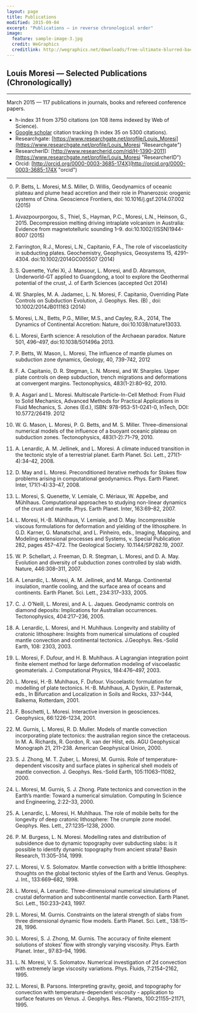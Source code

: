 ```yaml
---
layout: page
title: Publications
modified: 2015-09-04
excerpt: "Publications — in reverse chronological order"
image:
  feature: sample-image-3.jpg
  credit: WeGraphics
  creditlink: http://wegraphics.net/downloads/free-ultimate-blurred-background-pack/
---
```



## Louis Moresi —  Selected Publications (Chronologically)

-----

March 2015 — 117 publications in journals, books and refereed conference papers.

  * h-index 31 from 3750 citations (on 108 items indexed by Web of Science).
  * [Google scholar](http://scholar.google.com.au/citations?user=f8WWAbgAAAAJ "Google scholar") citation tracking (h index 35 on 5300 citations).
  * Researchgate: [https://www.researchgate.net/profile/Louis_Moresi](https://www.researchgate.net/profile/Louis_Moresi "Researchgate")
  * ResearcherID: [http://www.researcherid.com/rid/H-1390-2011](https://www.researchgate.net/profile/Louis_Moresi "ResearcherID")
  * Orcid: [http://orcid.org/0000-0003-3685-174X](http://orcid.org/0000-0003-3685-174X "orcid")

-----

   0. P. Betts, L. Moresi, M.S. Miller, D. Willis, Geodynamics of oceanic plateau and plume head accretion and their role in Phanerozoic orogenic systems of China. Geoscience Frontiers, doi: 10.1016/j.gsf.2014.07.002 (2015)

   0. Aivazpourporgou, S., Thiel, S., Hayman, P.C., Moresi, L.N., Heinson, G., 2015. Decompression melting driving intraplate volcanism in Australia: Evidence from magnetotelluric sounding 1–9. doi:10.1002/(ISSN)1944-8007 (2015)

   0. Farrington, R.J., Moresi, L.N., Capitanio, F.A., The role of viscoelasticity in subducting plates. Geochemistry, Geophysics, Geosystems 15, 4291–4304. doi:10.1002/2014GC005507 (2014)

   0. S. Quenette, Yufei Xi, J. Mansour, L. Moresi, and D. Abramson, Underworld-GT applied to Guangdong, a tool to explore the Geothermal potential of the crust, J. of Earth Sciences (accepted Oct 2014)

   0. W. Sharples, M. A. Jadamec, L. N. Moresi, F. Capitanio, Overriding Plate Controls on Subduction Evolution,  J. Geophys. Res. (B) , doi: 10.1002/2014JB011163 (2014)

   0. Moresi, L.N., Betts, P.G., Miller, M.S., and Cayley, R.A., 2014, The Dynamics of Continental Accretion: Nature, doi:10.1038/nature13033.

   0. L. Moresi, Earth science: A resolution of the Archaean paradox. Nature 501, 496–497, doi:10.1038/501496a 2013.

   0. P. Betts, W. Mason, L. Moresi,  The influence of mantle plumes on subduction zone dynamics, Geology, 40,  739-742, 2012

   0. F. A. Capitanio, D. R. Stegman, L. N. Moresi, and W. Sharples. Upper plate controls on deep subduction, trench migrations and deformations at convergent margins. Tectonophysics, 483(1-2):80–92, 2010.

   0. A. Asgari and L. Moresi. Multiscale Particle-In-Cell Method: From Fluid to Solid Mechanics, Advanced Methods for Practical Applications in Fluid Mechanics, S. Jones (Ed.), ISBN: 978-953-51-0241-0, InTech, DOI: 10.5772/26419. 2012

   0. W. G.  Mason, L. Moresi, P. G. Betts, and M. S. Miller. Three-dimensional numerical models of the influence of a buoyant oceanic plateau on subduction zones. Tectonophysics, 483(1-2):71–79, 2010.
   0. A. Lenardic, A. M. Jellinek, and L. Moresi. A climate induced transition in the tectonic style of a terrestrial planet. Earth Planet. Sci. Lett., 271(1-4):34–42, 2008.

   0. D. May and L. Moresi. Preconditioned iterative methods for Stokes flow problems arising in computational geodynamics. Phys. Earth Planet. Inter, 171(1-4):33–47, 2008.

   0. L. Moresi, S. Quenette, V. Lemiale, C. Mériaux, W. Appelbe, and Mühlhaus. Computational approaches to studying non-linear dynamics of the crust and mantle. Phys. Earth Planet. Inter, 163:69–82, 2007.

   0. L. Moresi, H.-B. Mühlhaus, V. Lemiale, and D. May. Incompressible viscous formulations for deformation and yielding of the lithosphere. In G.D. Karner, G. Manatschal, and L. Pinheiro, eds., Imaging, Mapping, and Modeling extensional processes and Systems, v. Special Publication 282, pages 457–472. The Geological Society. 10.1144/SP282.19, 2007.

   0. W. P. Schellart, J. Freeman, D. R. Stegman, L. Moresi, and D. A. May. Evolution and diversity of subduction zones controlled by slab width. Nature, 446:308–311, 2007.

   0. A. Lenardic, L. Moresi, A. M. Jellinek, and M. Manga. Continental insulation, mantle cooling, and the surface area of oceans and continents. Earth Planet. Sci. Lett., 234:317–333, 2005.

   0. C. J. O’Neill, L. Moresi, and A. L. Jaques. Geodynamic controls on diamond deposits: Implications for Australian occurrences. Tectonophysics, 404:217–236, 2005.

   0. A. Lenardic, L. Moresi, and H. Muhlhaus. Longevity and stability of cratonic lithosphere: Insights from numerical simulations of coupled mantle convection and continental tectonics. J.Geophys. Res.-Solid Earth, 108: 2303, 2003.

   0. L. Moresi, F. Dufour, and H. B. Muhlhaus. A Lagrangian integration point finite element method for large deformation modeling of viscoelastic geomaterials. J. Computational Physics, 184:476–497, 2003.

   0. L. Moresi, H.-B. Muhlhaus, F. Dufour. Viscoelastic formulation for modelling of plate tectonics. H.-B. Muhlhaus, A. Dyskin, E. Pasternak, eds., In Bifurcation and Localization in Soils and Rocks, 337–344, Balkema, Rotterdam, 2001.

   0. F. Boschetti, L. Moresi. Interactive inversion in geosciences. Geophysics, 66:1226–1234, 2001.

   0. M. Gurnis, L. Moresi, R. D. Muller. Models of mantle convection incorporating plate tectonics: the australian region since the cretaceous. In M. A. Richards, R. Gordon, R. van der Hilst, eds. AGU Geophysical Monograph 21, 211–238. American Geophysical Union, 2000.

   0. S. J. Zhong, M. T. Zuber, L. Moresi, M. Gurnis. Role of temperature-dependent viscosity and surface plates in spherical shell models of mantle convection. J. Geophys. Res.-Solid Earth, 105:11063–11082, 2000.

   0. L. Moresi, M. Gurnis, S. J. Zhong. Plate tectonics and convection in the Earth’s mantle: Toward a numerical simulation. Computing In Science and Engineering, 2:22–33, 2000.

   0. A. Lenardic, L. Moresi, H. Muhlhaus. The role of mobile belts for the longevity of deep cratonic lithosphere: The crumple zone model. Geophys. Res. Lett., 27:1235–1238, 2000.

   0. P. M. Burgess, L. N. Moresi. Modelling rates and distribution of subsidence due to dynamic topography over subducting slabs: is it possible to identify dynamic topography from ancient strata?  Basin Research, 11:305–314, 1999.

   0. L. Moresi, V. S. Solomatov. Mantle convection with a brittle lithosphere: thoughts on the global tectonic styles of the Earth and Venus. Geophys. J. Int., 133:669–682, 1998.

   0. L. Moresi, A. Lenardic. Three-dimensional numerical simulations of crustal deformation and subcontinental mantle convection. Earth Planet. Sci. Lett., 150:233–243, 1997.

   0. L. Moresi, M. Gurnis. Constraints on the lateral strength of slabs from three dimensional dynamic flow models. Earth Planet. Sci. Lett., 138:15–28, 1996.

   0. L. Moresi, S. J. Zhong, M. Gurnis. The accuracy of finite element solutions of stokes’ flow with strongly varying viscosity. Phys. Earth Planet. Inter., 97:83–94, 1996.

   0. L. N. Moresi, V. S. Solomatov. Numerical investigation of 2d convection with extremely large viscosity variations. Phys. Fluids, 7:2154–2162, 1995.

   0. L. Moresi, B. Parsons. Interpreting gravity, geoid, and topography for convection with temperature-dependent viscosity - application to surface features on Venus. J. Geophys. Res.-Planets, 100:21155–21171, 1995.
